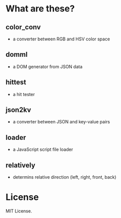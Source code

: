 
# What are these?

## color_conv
- a converter between RGB and HSV color space

## domml
- a DOM generator from JSON data

## hittest
- a hit tester

## json2kv
- a converter between JSON and key-value pairs

## loader
- a JavaScript script file loader

## relatively
- determins relative direction (left, right, front, back)

# License
MIT License.

